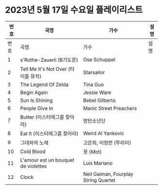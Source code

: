 # 2023년 5월 17일 수요일 플레이리스트

| 번호 | 곡명 | 가수 | 설명 |
|------|------|------|------|
| 번호 | 곡명 | 가수 | 설명 |
| 1 | s'Rothe-Zauerli (B기도문) | Ose Schuppel |  |
| 2 | Tell Me It's Not Over (타이틀 뮤직) | Starsailor |  |
| 3 | The Legend Of Zelda | Tina Guo |  |
| 4 | Begin Again | Jessie Ware |  |
| 5 | Sun Is Shining | Bebel Gilberto |  |
| 6 | People Give In | Manic Street Preachers |  |
| 7 | Butter (이스터에그를 찾아라) | 방탄소년단 |  |
| 8 | Eat It (이스터에그를 찾아라) | Weird Al Yankovic |  |
| 9 | 그대와의 노래 | 고은희, 이정란 (뚜라미) |  |
| 10 | Cold Blood | 못 (Mot) |  |
| 11 | L'amour est un bouquet de violettes | Luis Mariano |  |
| 12 | Clock | Neil Gaiman, Fourplay String Quartet |  |
